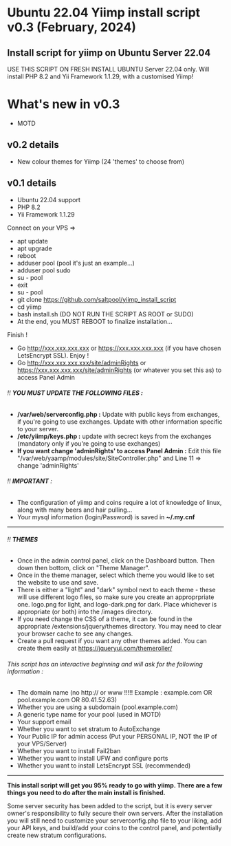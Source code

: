 # Ubuntu 22.04 Yiimp install script v0.3 (February, 2024)

## Install script for yiimp on Ubuntu Server 22.04
USE THIS SCRIPT ON FRESH INSTALL UBUNTU Server 22.04 only.
Will install PHP 8.2 and Yii Framework 1.1.29, with a customised Yiimp!

# What's new in v0.3
- MOTD

## v0.2 details
- New colour themes for Yiimp (24 'themes' to choose from)

## v0.1 details
- Ubuntu 22.04 support
- PHP 8.2
- Yii Framework 1.1.29

Connect on your VPS =>

- apt update
- apt upgrade
- reboot
- adduser pool (pool it's just an example...)
- adduser pool sudo
- su - pool
- exit
- su - pool
- git clone https://github.com/saltpool/yiimp_install_script
- cd yiimp
- bash install.sh (DO NOT RUN THE SCRIPT AS ROOT or SUDO)
- At the end, you MUST REBOOT to finalize installation...

Finish !

- Go http://xxx.xxx.xxx.xxx or https://xxx.xxx.xxx.xxx (if you have chosen LetsEncrypt SSL). Enjoy !
- Go http://xxx.xxx.xxx.xxx/site/adminRights or https://xxx.xxx.xxx.xxx/site/adminRights (or whatever you set this as) to access Panel Admin

###### :bangbang: **YOU MUST UPDATE THE FOLLOWING FILES :**

- **/var/web/serverconfig.php :** Update with public keys from exchanges, if you're going to use exchanges. Update with other information specific to your server.
- **/etc/yiimp/keys.php :** update with secrect keys from the exchanges (mandatory only if you're going to use exchanges)
- **If you want change 'adminRights' to access Panel Admin :** Edit this file "/var/web/yaamp/modules/site/SiteController.php" and Line 11 => change 'adminRights'

###### :bangbang: **IMPORTANT** :

- The configuration of yiimp and coins require a lot of knowledge of linux, along with many beers and hair pulling...
- Your mysql information (login/Password) is saved in **~/.my.cnf**

---

###### :bangbang: **THEMES**
- Once in the admin control panel, click on the Dashboard button. Then down then bottom, click on "Theme Manager".
- Once in the theme manager, select which theme you would like to set the website to use and save.
- There is either a "light" and "dark" symbol next to each theme - these will use different logo files, so make sure you create an approprpriate one. logo.png for light, and logo-dark.png for dark. Place whichever is appropriate (or both) into the /images directory.
- If you need change the CSS of a theme, it can be found in the appropriate /extensions/jquery/themes directory. You may need to clear your browser cache to see any changes.
- Create a pull request if you want any other themes added. You can create them easily at https://jqueryui.com/themeroller/

###### This script has an interactive beginning and will ask for the following information :

- The domain name (no http:// or www !!!!! Example : example.com OR pool.example.com OR 80.41.52.63)
- Whether you are using a subdomain (pool.example.com)
- A generic type name for your pool (used in MOTD)
- Your support email
- Whether you want to set stratum to AutoExchange
- Your Public IP for admin access (Put your PERSONAL IP, NOT the IP of your VPS/Server)
- Whether you want to install Fail2ban
- Whether you want to install UFW and configure ports
- Whether you want to install LetsEncrypt SSL (recommended)

---

**This install script will get you 95% ready to go with yiimp. There are a few things you need to do after the main install is finished.**

Some server security has been added to the script, but it is every server owner's responsibility to fully secure their own servers. After the installation you will still need to customize your serverconfig.php file to your liking, add your API keys, and build/add your coins to the control panel, and potentially create new stratum configurations.
